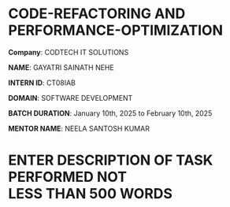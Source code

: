 # CODE-REFACTORING AND PERFORMANCE-OPTIMIZATION

**Company**: CODTECH IT SOLUTIONS

**NAME**: GAYATRI SAINATH NEHE

**INTERN ID**: CT08IAB

**DOMAIN**: SOFTWARE DEVELOPMENT

**BATCH DURATION**: January 10th, 2025 to February 10th, 2025

**MENTOR NAME**: NEELA SANTOSH KUMAR

# ENTER DESCRIPTION OF TASK PERFORMED NOT LESS THAN 500 WORDS

